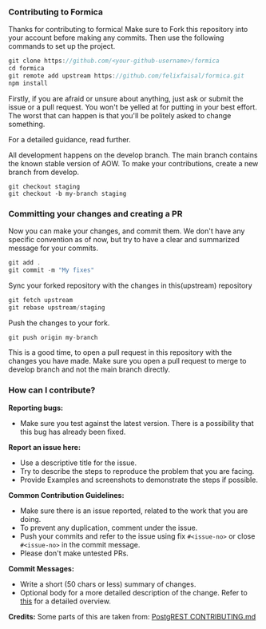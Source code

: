 ### Contributing to Formica

Thanks for contributing to formica! Make sure to Fork this repository into your account before making any commits. Then use the following commands to set up the project.

```jsx
git clone https://github.com/<your-github-username>/formica
cd formica
git remote add upstream https://github.com/felixfaisal/formica.git
npm install
```

Firstly, if you are afraid or unsure about anything, just ask or submit the issue or a pull request. You won't be yelled at for putting in your best effort. The worst that can happen is that you'll be politely asked to change something.

For a detailed guidance, read further.

All development happens on the develop branch. The main branch contains the known stable version of AOW. To make your contributions, create a new branch from develop.

```
git checkout staging
git checkout -b my-branch staging
```

### Committing your changes and creating a PR

Now you can make your changes, and commit them. We don't have any specific convention as of now, but try to have a clear and summarized message for your commits.

```jsx
git add .
git commit -m "My fixes"

```

Sync your forked repository with the changes in this(upstream) repository

```jsx
git fetch upstream
git rebase upstream/staging
```

Push the changes to your fork.

```jsx
git push origin my-branch
```

This is a good time, to open a pull request in this repository with the changes you have made. Make sure you open a pull request to merge to develop branch and not the main branch directly.

### How can I contribute?

**Reporting bugs:**

- Make sure you test against the latest version. There is a possibility that this bug has already been fixed.

**Report an issue here:**

- Use a descriptive title for the issue.
- Try to describe the steps to reproduce the problem that you are facing.
- Provide Examples and screenshots to demonstrate the steps if possible.

**Common Contribution Guidelines:**

- Make sure there is an issue reported, related to the work that you are doing.
- To prevent any duplication, comment under the issue.
- Push your commits and refer to the issue using fix `#<issue-no>` or close `#<issue-no>` in the commit message.
- Please don't make untested PRs.

**Commit Messages:**

- Write a short (50 chars or less) summary of changes.
- Optional body for a more detailed description of the change. Refer to [this](https://github.com/erlang/otp/wiki/writing-good-commit-messages) for a detailed overview.

**Credits:** Some parts of this are taken from: [PostgREST CONTRIBUTING.md](https://github.com/PostgREST/postgrest/blob/main/.github/CONTRIBUTING.md)
